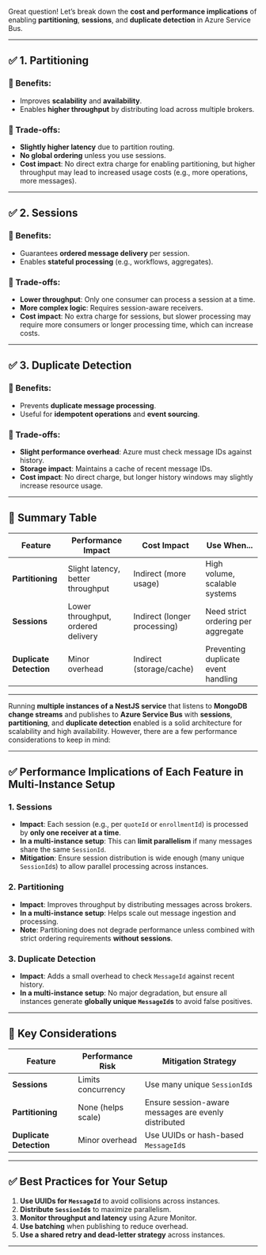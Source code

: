 Great question! Let’s break down the **cost and performance implications** of enabling **partitioning**, **sessions**, and **duplicate detection** in Azure Service Bus.

---

## ✅ 1. **Partitioning**

### 🔹 Benefits:
- Improves **scalability** and **availability**.
- Enables **higher throughput** by distributing load across multiple brokers.

### 🔹 Trade-offs:
- **Slightly higher latency** due to partition routing.
- **No global ordering** unless you use sessions.
- **Cost impact**: No direct extra charge for enabling partitioning, but higher throughput may lead to increased usage costs (e.g., more operations, more messages).

---

## ✅ 2. **Sessions**

### 🔹 Benefits:
- Guarantees **ordered message delivery** per session.
- Enables **stateful processing** (e.g., workflows, aggregates).

### 🔹 Trade-offs:
- **Lower throughput**: Only one consumer can process a session at a time.
- **More complex logic**: Requires session-aware receivers.
- **Cost impact**: No extra charge for sessions, but slower processing may require more consumers or longer processing time, which can increase costs.

---

## ✅ 3. **Duplicate Detection**

### 🔹 Benefits:
- Prevents **duplicate message processing**.
- Useful for **idempotent operations** and **event sourcing**.

### 🔹 Trade-offs:
- **Slight performance overhead**: Azure must check message IDs against history.
- **Storage impact**: Maintains a cache of recent message IDs.
- **Cost impact**: No direct charge, but longer history windows may slightly increase resource usage.

---

## 🧠 Summary Table

| Feature             | Performance Impact       | Cost Impact             | Use When...                          |
|---------------------|--------------------------|--------------------------|--------------------------------------|
| **Partitioning**     | Slight latency, better throughput | Indirect (more usage)     | High volume, scalable systems        |
| **Sessions**         | Lower throughput, ordered delivery | Indirect (longer processing) | Need strict ordering per aggregate   |
| **Duplicate Detection** | Minor overhead             | Indirect (storage/cache)   | Preventing duplicate event handling  |

---



Running **multiple instances of a NestJS service** that listens to **MongoDB change streams** and publishes to **Azure Service Bus** with **sessions**, **partitioning**, and **duplicate detection** enabled is a solid architecture for scalability and high availability. However, there are a few performance considerations to keep in mind:

---

## ✅ Performance Implications of Each Feature in Multi-Instance Setup

### 1. **Sessions**
- **Impact**: Each session (e.g., per `quoteId` or `enrollmentId`) is processed by **only one receiver at a time**.
- **In a multi-instance setup**: This can **limit parallelism** if many messages share the same `SessionId`.
- **Mitigation**: Ensure session distribution is wide enough (many unique `SessionId`s) to allow parallel processing across instances.

### 2. **Partitioning**
- **Impact**: Improves throughput by distributing messages across brokers.
- **In a multi-instance setup**: Helps scale out message ingestion and processing.
- **Note**: Partitioning does not degrade performance unless combined with strict ordering requirements **without sessions**.

### 3. **Duplicate Detection**
- **Impact**: Adds a small overhead to check `MessageId` against recent history.
- **In a multi-instance setup**: No major degradation, but ensure all instances generate **globally unique `MessageId`s** to avoid false positives.

---

## 🧠 Key Considerations

| Feature             | Performance Risk | Mitigation Strategy |
|---------------------|------------------|----------------------|
| **Sessions**         | Limits concurrency | Use many unique `SessionId`s |
| **Partitioning**     | None (helps scale) | Ensure session-aware messages are evenly distributed |
| **Duplicate Detection** | Minor overhead | Use UUIDs or hash-based `MessageId`s |

---

## ✅ Best Practices for Your Setup

1. **Use UUIDs for `MessageId`** to avoid collisions across instances.
2. **Distribute `SessionId`s** to maximize parallelism.
3. **Monitor throughput and latency** using Azure Monitor.
4. **Use batching** when publishing to reduce overhead.
5. **Use a shared retry and dead-letter strategy** across instances.

---
